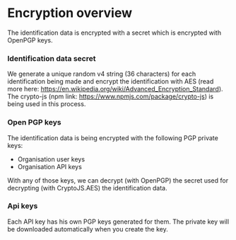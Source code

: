 # Encryption overview
The identification data is encrypted with a secret which is encrypted with OpenPGP keys.

### Identification data secret
We generate a unique random v4 string (36 characters) for each identification being made and encrypt the identification with AES (read more here: https://en.wikipedia.org/wiki/Advanced_Encryption_Standard). The crypto-js (npm link: https://www.npmjs.com/package/crypto-js) is being used in this process.

### Open PGP keys
The identification data is being encrypted with the following PGP private keys:
* Organisation user keys
* Organisation API keys

With any of those keys, we can decrypt (with OpenPGP) the secret used for decrypting (with CryptoJS.AES) the identification data.

### Api keys
Each API key has his own PGP keys generated for them. The private key will be downloaded automatically when you create the key.